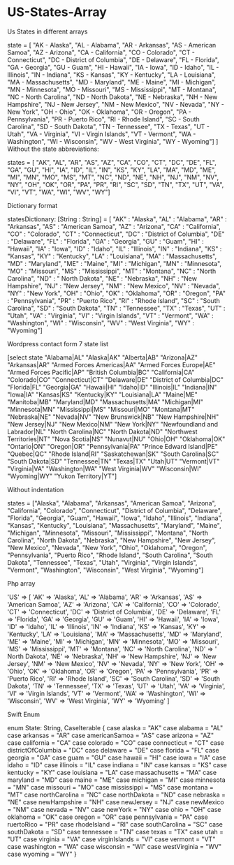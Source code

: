# US-States-Array
Us States in different arrays

state = [ "AK - Alaska", 
                "AL - Alabama", 
                "AR - Arkansas", 
                "AS - American Samoa", 
                "AZ - Arizona", 
                "CA - California", 
                "CO - Colorado", 
                "CT - Connecticut", 
                "DC - District of Columbia", 
                "DE - Delaware", 
                "FL - Florida", 
                "GA - Georgia", 
                "GU - Guam", 
                "HI - Hawaii", 
                "IA - Iowa", 
                "ID - Idaho", 
                "IL - Illinois", 
                "IN - Indiana", 
                "KS - Kansas", 
                "KY - Kentucky", 
                "LA - Louisiana", 
                "MA - Massachusetts", 
                "MD - Maryland", 
                "ME - Maine", 
                "MI - Michigan", 
                "MN - Minnesota", 
                "MO - Missouri", 
                "MS - Mississippi", 
                "MT - Montana", 
                "NC - North Carolina", 
                "ND - North Dakota", 
                "NE - Nebraska", 
                "NH - New Hampshire", 
                "NJ - New Jersey", 
                "NM - New Mexico", 
                "NV - Nevada", 
                "NY - New York", 
                "OH - Ohio", 
                "OK - Oklahoma", 
                "OR - Oregon", 
                "PA - Pennsylvania", 
                "PR - Puerto Rico", 
                "RI - Rhode Island", 
                "SC - South Carolina", 
                "SD - South Dakota", 
                "TN - Tennessee", 
                "TX - Texas", 
                "UT - Utah", 
                "VA - Virginia", 
                "VI - Virgin Islands", 
                "VT - Vermont", 
                "WA - Washington", 
                "WI - Wisconsin", 
                "WV - West Virginia", 
                "WY - Wyoming"]
  ]
  Without the state abbreviations:
  
  states = [ "AK",
                      "AL",
                      "AR",
                      "AS",
                      "AZ",
                      "CA",
                      "CO",
                      "CT",
                      "DC",
                      "DE",
                      "FL",
                      "GA",
                      "GU",
                      "HI",
                      "IA",
                      "ID",
                      "IL",
                      "IN",
                      "KS",
                      "KY",
                      "LA",
                      "MA",
                      "MD",
                      "ME",
                      "MI",
                      "MN",
                      "MO",
                      "MS",
                      "MT",
                      "NC",
                      "ND",
                      "NE",
                      "NH",
                      "NJ",
                      "NM",
                      "NV",
                      "NY",
                      "OH",
                      "OK",
                      "OR",
                      "PA",
                      "PR",
                      "RI",
                      "SC",
                      "SD",
                      "TN",
                      "TX",
                      "UT",
                      "VA",
                      "VI",
                      "VT",
                      "WA",
                      "WI",
                      "WV",
                      "WY"]

Dictionary format

statesDictionary: [String : String] = [
"AK" : "Alaska",
"AL" : "Alabama",
"AR" : "Arkansas",
"AS" : "American Samoa",
"AZ" : "Arizona",
"CA" : "California",
"CO" : "Colorado",
"CT" : "Connecticut",
"DC" : "District of Columbia",
"DE" : "Delaware",
"FL" : "Florida",
"GA" : "Georgia",
"GU" : "Guam",
"HI" : "Hawaii",
"IA" : "Iowa",
"ID" : "Idaho",
"IL" : "Illinois",
"IN" : "Indiana",
"KS" : "Kansas",
"KY" : "Kentucky",
"LA" : "Louisiana",
"MA" : "Massachusetts",
"MD" : "Maryland",
"ME" : "Maine",
"MI" : "Michigan",
"MN" : "Minnesota",
"MO" : "Missouri",
"MS" : "Mississippi",
"MT" : "Montana",
"NC" : "North Carolina",
"ND" : " North Dakota",
"NE" : "Nebraska",
"NH" : "New Hampshire",
"NJ" : "New Jersey",
"NM" : "New Mexico",
"NV" : "Nevada",
"NY" : "New York",
"OH" : "Ohio",
"OK" : "Oklahoma",
"OR" : "Oregon",
"PA" : "Pennsylvania",
"PR" : "Puerto Rico",
"RI" : "Rhode Island",
"SC" : "South Carolina",
"SD" : "South Dakota",
"TN" : "Tennessee",
"TX" : "Texas",
"UT" : "Utah",
"VA" : "Virginia",
"VI" : "Virgin Islands",
"VT" : "Vermont",
"WA" : "Washington",
"WI" : "Wisconsin",
"WV" : "West Virginia",
"WY" : "Wyoming"]

Wordpress contact form 7 state list

[select state "Alabama|AL" "Alaska|AK" "Alberta|AB" "Arizona|AZ" "Arkansas|AR" "Armed Forces Americas|AA" "Armed Forces Europe|AE" "Armed Forces Pacific|AP" "British Columbia|BC" "California|CA" "Colorado|CO" "Connecticut|CT" "Delaware|DE" "District of Columbia|DC" "Florida|FL" "Georgia|GA" "Hawaii|HI" "Idaho|ID" "Illinois|IL" "Indiana|IN" "Iowa|IA" "Kansas|KS" "Kentucky|KY" "Louisiana|LA" "Maine|ME" "Manitoba|MB" "Maryland|MD" "Massachusetts|MA" "Michigan|MI" "Minnesota|MN" "Mississippi|MS" "Missouri|MO" "Montana|MT" "Nebraska|NE" "Nevada|NV" "New Brunswick|NB" "New Hampshire|NH" "New Jersey|NJ" "New Mexico|NM" "New York|NY" "Newfoundland and Labrador|NL" "North Carolina|NC" "North Dakota|ND" "Northwest Territories|NT" "Nova Scotia|NS" "Nunavut|NU" "Ohio|OH" "Oklahoma|OK" "Ontario|ON" "Oregon|OR" "Pennsylvania|PA" "Prince Edward Island|PE" "Quebec|QC" "Rhode Island|RI" "Saskatchewan|SK" "South Carolina|SC" "South Dakota|SD" "Tennessee|TN" "Texas|TX" "Utah|UT" "Vermont|VT" "Virginia|VA" "Washington|WA" "West Virginia|WV" "Wisconsin|WI" "Wyoming|WY" "Yukon Territory|YT"]


Without indentation

states = ["Alaska", "Alabama", "Arkansas", "American Samoa", "Arizona", "California", "Colorado", "Connecticut", "District of Columbia", "Delaware", "Florida", "Georgia", "Guam", "Hawaii", "Iowa", "Idaho", "Illinois", "Indiana", "Kansas", "Kentucky", "Louisiana", "Massachusetts", "Maryland", "Maine", "Michigan", "Minnesota", "Missouri", "Mississippi", "Montana", "North Carolina", "North Dakota", "Nebraska", "New Hampshire", "New Jersey", "New Mexico", "Nevada", "New York", "Ohio", "Oklahoma", "Oregon", "Pennsylvania", "Puerto Rico", "Rhode Island", "South Carolina", "South Dakota", "Tennessee", "Texas", "Utah", "Virginia", "Virgin Islands", "Vermont", "Washington", "Wisconsin", "West Virginia", "Wyoming"]

Php array

'US' => [ 'AK' => 'Alaska', 'AL' => 'Alabama', 'AR' => 'Arkansas', 'AS' => 'American Samoa', 'AZ' => 'Arizona', 'CA' => 'California', 'CO' => 'Colorado', 'CT' => 'Connecticut', 'DC' => 'District of Columbia', 'DE' => 'Delaware', 'FL' => 'Florida', 'GA' => 'Georgia', 'GU' => 'Guam', 'HI' => 'Hawaii', 'IA' => 'Iowa', 'ID' => 'Idaho', 'IL' => 'Illinois', 'IN' => 'Indiana', 'KS' => 'Kansas', 'KY' => 'Kentucky', 'LA' => 'Louisiana', 'MA' => 'Massachusetts', 'MD' => 'Maryland', 'ME' => 'Maine', 'MI' => 'Michigan', 'MN' => 'Minnesota', 'MO' => 'Missouri', 'MS' => 'Mississippi', 'MT' => 'Montana', 'NC' => 'North Carolina', 'ND' => ' North Dakota', 'NE' => 'Nebraska', 'NH' => 'New Hampshire', 'NJ' => 'New Jersey', 'NM' => 'New Mexico', 'NV' => 'Nevada', 'NY' => 'New York', 'OH' => 'Ohio', 'OK' => 'Oklahoma', 'OR' => 'Oregon', 'PA' => 'Pennsylvania', 'PR' => 'Puerto Rico', 'RI' => 'Rhode Island', 'SC' => 'South Carolina', 'SD' => 'South Dakota', 'TN' => 'Tennessee', 'TX' => 'Texas', 'UT' => 'Utah', 'VA' => 'Virginia', 'VI' => 'Virgin Islands', 'VT' => 'Vermont', 'WA' => 'Washington', 'WI' => 'Wisconsin', 'WV' => 'West Virginia', 'WY' => 'Wyoming' ]

Swift Enum

enum State: String, CaseIterable {
    case alaska             = "AK"
    case alabama            = "AL"
    case arkansas           = "AR"
    case americanSamoa      = "AS"
    case arizona            = "AZ"
    case california         = "CA"
    case colorado           = "CO"
    case connecticut        = "CT"
    case districtOfColumbia = "DC"
    case delaware           = "DE"
    case florida            = "FL"
    case georgia            = "GA"
    case guam               = "GU"
    case hawaii             = "HI"
    case iowa               = "IA"
    case idaho              = "ID"
    case illinois           = "IL"
    case indiana            = "IN"
    case kansas             = "KS"
    case kentucky           = "KY"
    case louisiana          = "LA"
    case massachusetts      = "MA"
    case maryland           = "MD"
    case maine              = "ME"
    case michigan           = "MI"
    case minnesota          = "MN"
    case missouri           = "MO"
    case mississippi        = "MS"
    case montana            = "MT"
    case northCarolina      = "NC"
    case northDakota        = "ND"
    case nebraska           = "NE"
    case newHampshire       = "NH"
    case newJersey          = "NJ"
    case newMexico          = "NM"
    case nevada             = "NV"
    case newYork            = "NY"
    case ohio               = "OH"
    case oklahoma           = "OK"
    case oregon             = "OR"
    case pennsylvania       = "PA"
    case ruertoRico         = "PR"
    case rhodeIsland        = "RI"
    case southCarolina      = "SC"
    case southDakota        = "SD"
    case tennessee          = "TN"
    case texas              = "TX"
    case utah               = "UT"
    case virginia           = "VA"
    case virginIslands      = "VI"
    case vermont            = "VT"
    case washington         = "WA"
    case wisconsin          = "WI"
    case westVirginia       = "WV"
    case wyoming            = "WY"
}
